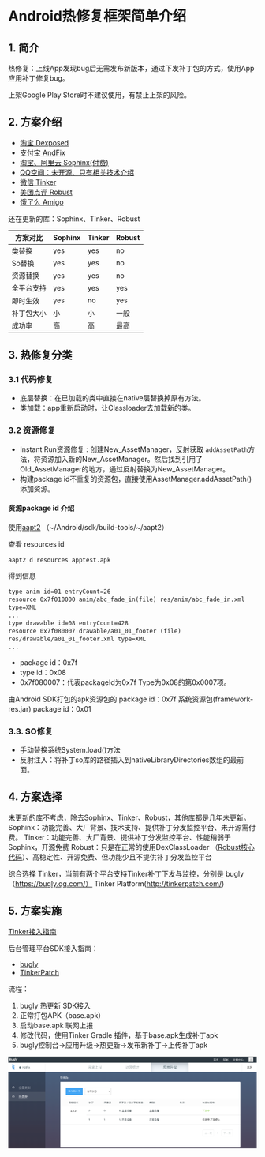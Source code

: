 # Android热修复框架简单介绍

## 1. 简介
热修复：上线App发现bug后无需发布新版本，通过下发补丁包的方式，使用App应用补丁修复bug。

上架Google Play Store时不建议使用，有禁止上架的风险。

## 2. 方案介绍
- [淘宝 Dexposed](https://github.com/alibaba/dexposed)
- [支付宝 AndFix](https://github.com/alibaba/AndFix)
- [淘宝、阿里云 Sophinx(付费)](https://help.aliyun.com/product/51340.html?spm=5176.131995.673114.doc_11.581169fddMPdHR)
- [QQ空间：未开源、只有相关技术介绍](https://mp.weixin.qq.com/s?__biz=MzI1MTA1MzM2Nw==&mid=400118620&idx=1&sn=b4fdd5055731290eef12ad0d17f39d4a)
- [微信 Tinker](https://github.com/Tencent/tinker)
- [美团点评 Robust](https://github.com/Meituan-Dianping/Robust)
- [饿了么 Amigo](https://github.com/eleme/Amigo)

还在更新的库：Sophinx、Tinker、Robust

|方案对比|Sophinx|Tinker|Robust|
|-|-|-|-|
|类替换|yes|yes|no|
|So替换	|yes|yes|no|
|资源替换|yes|yes|no|
|全平台支持|yes|yes|yes|
|即时生效|yes|no|yes|
|补丁包大小|小|小|一般|
|成功率|高|高|最高|

## 3. 热修复分类
### 3.1 代码修复

- 底层替换：在已加载的类中直接在native层替换掉原有方法。
- 类加载：app重新启动时，让Classloader去加载新的类。

### 3.2 资源修复

- Instant Run资源修复 : 创建New_AssetManager，反射获取 `addAssetPath`方法，将资源加入新的New_AssetManager。然后找到引用了Old_AssetManager的地方，通过反射替换为New_AssetManager。
- 构建package id不重复的资源包，直接使用AssetManager.addAssetPath()添加资源。

#### 资源package id 介绍

使用[aapt2](https://developer.android.com/studio/command-line/aapt2) （\~/Android/sdk/build-tools/\~/aapt2）

查看 resources id
```
aapt2 d resources apptest.apk 
```
得到信息
```
type anim id=01 entryCount=26
resource 0x7f010000 anim/abc_fade_in(file) res/anim/abc_fade_in.xml type=XML
...
type drawable id=08 entryCount=428
resource 0x7f080007 drawable/a01_01_footer (file) res/drawable/a01_01_footer.xml type=XML
...
```
- package id：0x7f 
- type id：0x08
- 0x7f080007：代表packageId为0x7f Type为0x08的第0x0007项。

由Android SDK打包的apk资源包的 package id：0x7f 
系统资源包(framework-res.jar) package id：0x01

### 3.3. SO修复
- 手动替换系统System.load()方法
- 反射注入：将补丁so库的路径插入到nativeLibraryDirectories数组的最前面。

## 4. 方案选择
未更新的库不考虑，除去Sophinx、Tinker、Robust，其他库都是几年未更新。
Sophinx：功能完善、大厂背景、技术支持、提供补丁分发监控平台、未开源需付费。
Tinker：功能完善、大厂背景、提供补丁分发监控平台、性能稍弱于Sophinx，开源免费
Robust：只是在正常的使用DexClassLoader （[Robust核心代码](https://github.com/Meituan-Dianping/Robust/blob/cda1436c8efb95395625bddb65868a96767f9461/patch/src/main/java/com/meituan/robust/PatchExecutojava)）、高稳定性、开源免费、但功能少且不提供补丁分发监控平台

综合选择 Tinker，当前有两个平台支持Tinker补丁下发与监控，分别是
bugly（https://bugly.qq.com/）
Tinker Platform(http://tinkerpatch.com/)

## 5. 方案实施

[Tinker接入指南](https://github.com/Tencent/tinker/wiki/Tinker-%E6%8E%A5%E5%85%A5%E6%8C%87%E5%8D%97)

后台管理平台SDK接入指南：
- [bugly](https://bugly.qq.com/docs/user-guide/instruction-manual-android-hotfix/?v=20180709165613)
- [TinkerPatch](http://www.tinkerpatch.com/Docs/SDK)

流程：
1. bugly 热更新 SDK接入
2. 正常打包APK（base.apk）
3. 启动base.apk 联网上报
4. 修改代码，使用Tinker Gradle 插件，基于base.apk生成补丁apk
5. bugly控制台->应用升级->热更新->发布新补丁->上传补丁apk

![](./image/hotfix_bugly.png)
